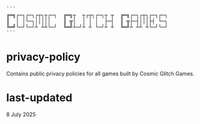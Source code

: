 <pre>```
╔═╗┌─┐┌─┐┌┬┐┬┌─┐  ╔═╗┬  ┬┌┬┐┌─┐┬ ┬  ╔═╗┌─┐┌┬┐┌─┐┌─┐
║  │ │└─┐│││││    ║ ╦│  │ │ │  ├─┤  ║ ╦├─┤│││├┤ └─┐
╚═╝└─┘└─┘┴ ┴┴└─┘  ╚═╝┴─┘┴ ┴ └─┘┴ ┴  ╚═╝┴ ┴┴ ┴└─┘└─┘
```</pre>

# privacy-policy
Contains public privacy policies for all games built by Cosmic Glitch Games.

# last-updated
8 July 2025
